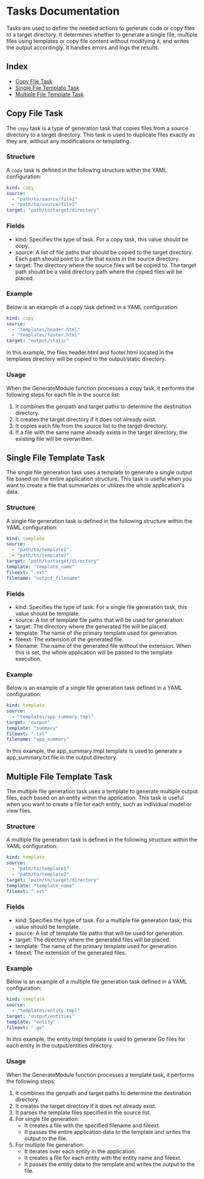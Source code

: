 # Tasks Documentation
Tasks are used to define the needed actions to generate code or copy files to a target directory. It determines whether to generate a single file, multiple files using 
templates or copy file content without modifying it, and writes the output accordingly. It handles errors and logs the results.

## Index
* [Copy File Task](#copy-file-task)
* [Single File Template Task](#Single-File-Template-Task)
* [Multiple File Template Task](#Multiple-File-Template-Task)

## Copy File Task

The `copy` task is a type of generation task that copies files from a source directory to a target directory. This task is used to duplicate files exactly as they are, without any modifications or templating.

### Structure

A `copy` task is defined in the following structure within the YAML configuration:

```yaml
kind: copy
source:
  - "path/to/source/file1"
  - "path/to/source/file2"
target: "path/to/target/directory"
```

### Fields
* kind: Specifies the type of task. For a copy task, this value should be copy.
* source: A list of file paths that should be copied to the target directory. Each path should point to a file that exists in the source directory.
* target: The directory where the source files will be copied to. The target path should be a valid directory path where the copied files will be placed.

### Example
Below is an example of a copy task defined in a YAML configuration:

```yaml
kind: copy
source:
  - "templates/header.html"
  - "templates/footer.html"
target: "output/static"
```
In this example, the files header.html and footer.html located in the templates directory will be copied to the output/static directory.

### Usage
When the GenerateModule function processes a copy task, it performs the following steps for each file in the source list:

1. It combines the genpath and target paths to determine the destination directory.
2. It creates the target directory if it does not already exist.
3. It copies each file from the source list to the target directory.
4. If a file with the same name already exists in the target directory, the existing file will be overwritten.

## Single File Template Task
The single file generation task uses a template to generate a single output file based on the entire application structure. This task is useful when you want to create a file that summarizes or utilizes the whole application's data.

### Structure
A single file generation task is defined in the following structure within the YAML configuration:

```YAML
kind: template
source:
  - "path/to/template1"
  - "path/to/template2"
target: "path/to/target/directory"
template: "template_name"
fileext: ".ext"
filename: "output_filename"
```

### Fields
* kind: Specifies the type of task. For a single file generation task, this value should be template.
* source: A list of template file paths that will be used for generation.
* target: The directory where the generated file will be placed.
* template: The name of the primary template used for generation.
* fileext: The extension of the generated file.
* filename: The name of the generated file without the extension. When this is set, the whole application will be passed to the template execution.

### Example
Below is an example of a single file generation task defined in a YAML configuration:

```YAML
kind: template
source:
  - "templates/app_summary.tmpl"
target: "output"
template: "summary"
fileext: ".txt"
filename: "app_summary"
```

In this example, the app_summary.tmpl template is used to generate a app_summary.txt file in the output directory.

## Multiple File Template Task
The multiple file generation task uses a template to generate multiple output files, each based on an entity within the application. This task is useful when you want to create a file for each entity, such as individual model or view files.

### Structure
A multiple file generation task is defined in the following structure within the YAML configuration:

```YAML
kind: template
source:
  - "path/to/template1"
  - "path/to/template2"
target: "path/to/target/directory"
template: "template_name"
fileext: ".ext"
```

### Fields
* kind: Specifies the type of task. For a multiple file generation task, this value should be template.
* source: A list of template file paths that will be used for generation.
* target: The directory where the generated files will be placed.
* template: The name of the primary template used for generation.
* fileext: The extension of the generated files.

### Example
Below is an example of a multiple file generation task defined in a YAML configuration:

```YAML
kind: template
source:
  - "templates/entity.tmpl"
target: "output/entities"
template: "entity"
fileext: ".go"
```

In this example, the entity.tmpl template is used to generate Go files for each entity in the output/entities directory.

### Usage
When the GenerateModule function processes a template task, it performs the following steps:

1. It combines the genpath and target paths to determine the destination directory.
2. It creates the target directory if it does not already exist.
3. It parses the template files specified in the source list.
4. For single file generation:
    * It creates a file with the specified filename and fileext.
    * It passes the entire application data to the template and writes the output to the file.
5. For multiple file generation:
    * It iterates over each entity in the application.
    * It creates a file for each entity with the entity name and fileext.
    * It passes the entity data to the template and writes the output to the file.

